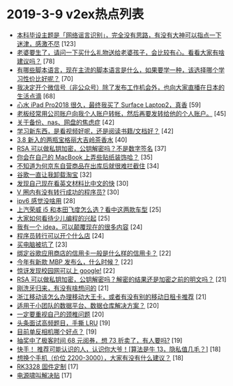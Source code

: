 # 2019-3-9 v2ex热点列表

+ [本科毕设主题是「网络谣言识别」，完全没有思路，有没有大神可以指点一下迷津，感激不尽](https://www.v2ex.com/t/542718#reply123) [123]
+ [老婆要生了，请问一下买什么礼物送给老婆孩子，会比较有心。看看大家有啥建议吗？](https://www.v2ex.com/t/542713#reply78) [78]
+ [有哪些脚本语言，现在主流的脚本语言是什么，如果要学一种，该选择哪个学习性价比好呢？](https://www.v2ex.com/t/542751#reply70) [70]
+ [我决定开个微信号（非公众号）除了发布工作机会外，也向大家直播在日本的生活点滴](https://www.v2ex.com/t/542742#reply68) [68]
+ [心水 iPad Pro2018 很久，最终我买了 Surface Laptop2，真香](https://www.v2ex.com/t/542758#reply59) [59]
+ [老板经常用公司账户向我个人账户转帐，然后再要发转给他的个人账户。](https://www.v2ex.com/t/542705#reply45) [45]
+ [关于备份、nas、网盘的焦虑症](https://www.v2ex.com/t/542749#reply42) [42]
+ [学习新东西，是看视频好呢，还是阅读书籍/文档好？](https://www.v2ex.com/t/542707#reply42) [42]
+ [3.8 新入的两瓶宝格丽大吉岭茶香水](https://www.v2ex.com/t/542790#reply40) [40]
+ [RSA 可以做私钥加密，公钥解密吗？不是数字签名](https://www.v2ex.com/t/542798#reply37) [37]
+ [你会在自己的 MacBook 上弄些贴纸装饰哈？](https://www.v2ex.com/t/542763#reply35) [35]
+ [不知道为何京东自营商品在出库后就很难拦截住](https://www.v2ex.com/t/542706#reply34) [34]
+ [谷歌一直让我卸载淘宝](https://www.v2ex.com/t/542799#reply32) [32]
+ [发现自己现在看英文材料比中文的快](https://www.v2ex.com/t/542729#reply30) [30]
+ [V 圈内有没有转行成功的程序员?](https://www.v2ex.com/t/542817#reply30) [30]
+ [ipv6 感觉没啥用](https://www.v2ex.com/t/542765#reply28) [28]
+ [上汽荣威 i5 和本田飞度怎么选？看中这两款车型](https://www.v2ex.com/t/542795#reply25) [25]
+ [大家如何看待少儿编程的兴起](https://www.v2ex.com/t/542801#reply25) [25]
+ [我有一个 idea，可以颠覆现在的很多内容](https://www.v2ex.com/t/542725#reply24) [24]
+ [程序员转行可以开个什么店](https://www.v2ex.com/t/542764#reply24) [24]
+ [买电脑被坑了](https://www.v2ex.com/t/542785#reply23) [23]
+ [绑定谷歌应用商店的信用卡一般是什么样的信用卡？](https://www.v2ex.com/t/542721#reply22) [22]
+ [今年有新款 MBP 发布么，什么时候？](https://www.v2ex.com/t/542723#reply22) [22]
+ [惊讶发现校园网可以上 google!](https://www.v2ex.com/t/542864#reply22) [22]
+ [RSA 可以做私钥加密，公钥解密吗？解密的结果还是加密之前的明文吗？](https://www.v2ex.com/t/542814#reply21) [21]
+ [刚洗牙归来，有没有啥想问的](https://www.v2ex.com/t/542861#reply21) [21]
+ [浙江移动该怎么办理移动大王卡，或者有没有别的移动日租卡推荐](https://www.v2ex.com/t/542716#reply21) [21]
+ [适用于小团队的数据平台、数据仓库解决方案？](https://www.v2ex.com/t/542760#reply20) [20]
+ [一定要重视自己的颈椎问题](https://www.v2ex.com/t/542781#reply20) [20]
+ [头条面试高频题目，手撕 LRU](https://www.v2ex.com/t/542739#reply19) [19]
+ [目前单反相机哪个好点？](https://www.v2ex.com/t/542743#reply19) [19]
+ [抽奖中了极客时间 68 元阅券，想 73 折卖了，有人要吗?](https://www.v2ex.com/t/542745#reply19) [19]
+ [快手！ 推荐可能认识的人，认识你大爷！[算法是牛 13，隐私值几毛？]](https://www.v2ex.com/t/542769#reply18) [18]
+ [想换个手机（价位 2200-3000），大家有没有什么建议？](https://www.v2ex.com/t/542881#reply18) [18]
+ [RK3328 固件定制](https://www.v2ex.com/t/542736#reply17) [17]
+ [电源啸叫解决贴](https://www.v2ex.com/t/542746#reply17) [17]
